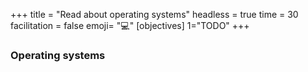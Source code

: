+++
title = "Read about operating systems"
headless = true
time = 30
facilitation = false
emoji= "💻"
[objectives]
    1="TODO"
+++

### Operating systems